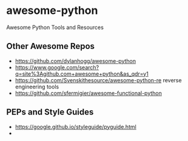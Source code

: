 # awesome-python
Awesome Python Tools and Resources

## Other Awesome Repos
* https://github.com/dylanhogg/awesome-python
* https://www.google.com/search?q=site%3Agithub.com+awesome+python&as_qdr=y1
* https://github.com/Svenskithesource/awesome-python-re reverse engineering tools
* https://github.com/sfermigier/awesome-functional-python

## PEPs and Style Guides
* https://google.github.io/styleguide/pyguide.html
* 
